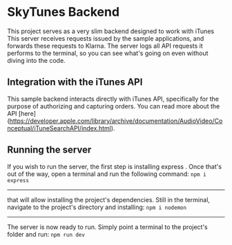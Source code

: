 # SkyTunes Backend

This project serves as a very slim backend designed to work with iTunes This server receives requests issued by the sample applications, and forwards these requests to Klarna. 
The server logs all API requests it performs to the terminal, so you can see what's going on even without diving into the code.


## Integration with the iTunes API


This sample backend interacts directly with iTunes API, specifically for the purpose of authorizing and capturing orders. You can read more about the API [here]
(https://developer.apple.com/library/archive/documentation/AudioVideo/Conceptual/iTuneSearchAPI/index.html).

## Running the server

If you wish to run the server, the first step is installing express .
Once that's out of the way, open a terminal and run the following command:
`npm i express` 

---


that will allow installing the project's dependencies. Still in the terminal, navigate to the project's directory and installing:
`npm i nodemon`

---


The server is now ready to run. Simply point a terminal to the project's folder and run:
`npm run dev`

